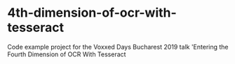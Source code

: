# 4th-dimension-of-ocr-with-tesseract
Code example project for the Voxxed Days Bucharest 2019 talk 'Entering the Fourth Dimension of OCR With Tesseract
